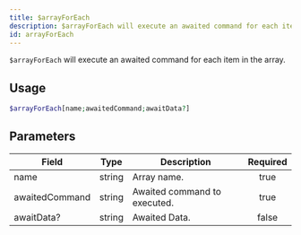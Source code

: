 ```yaml
---
title: $arrayForEach
description: $arrayForEach will execute an awaited command for each item in the array.
id: arrayForEach
---
```


`$arrayForEach` will execute an awaited command for each item in the array.

## Usage

```php
$arrayForEach[name;awaitedCommand;awaitData?]
```

## Parameters

| Field          | Type   | Description                  | Required |
| -------------- | ------ | ---------------------------- | :------: |
| name           | string | Array name.                  |   true   |
| awaitedCommand | string | Awaited command to executed. |   true   |
| awaitData?     | string | Awaited Data.                |  false   |